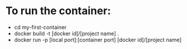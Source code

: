 # To run the container:
- cd my-first-container
- docker build -t [docker id]/[project name] .
- docker run -p [local port]:[container port] [docker id]/[project name]